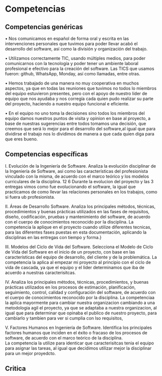# Competencias 
## Competencias genéricas

• Nos comunicamos en español de forma oral y escrita en las intervenciones personales que tuvimos para poder llevar acabó el desarrollo del software, así como la división y organización del trabajo. 

• Utilizamos correctamente TIC, usando múltiples medios, para poder comunicarnos con la tecnología y poder tener un ambiente laboral profesional e efectivo para la creación del software. Las TICS que usamos fueron: github, WhatsApp, Monday, así como llamadas, entre otras.

• Hemos trabajado de una manera no muy cooperativa en muchos aspectos, ya que en todas las reuniones que tuvimos no todos lo miembros del equipo  estuvieron presentes, pero con el apoyo de nuestro líder de equipo que nos ayudaba y nos corregía cada quien pudo realizar su parte del proyecto, haciendo a nuestro equipo funcional e eficiente.

• En el equipo no uno toma la decisiones sino todos  los miembros del equipo damos nuestros puntos de visita y opinion en base al proyecto, a base de nuestras sugerencias entre todos tomamos una decisión, que creemos que será lo mejor para el desarrollo del software,al igual que para dividirse el trabajo nos lo dividimos de manera a que cada quien diga para que eres bueno. 


## Competencias específicas

I.	Evolución de la Ingeniería de Software.	Analiza la evolución disciplinar de la Ingeniería de Software, así como las características del profesionista vinculado con la misma, de acuerdo con el marco teórico y los modelos curriculares de la disciplina.	12	6
Durante la evolucion del proyecto y las 3 entregas vimos como fue evolucionando el software,  la igual que practicamos de como llevar las relaciones personales en los trabajos, como si fuera ub profesionista. 

II.	Áreas de Desarrollo Software.	Analiza los principales métodos, técnicas, procedimientos y buenas prácticas utilizados en las fases de requisitos, diseño, codificación, pruebas y mantenimiento del software, de acuerdo con el cuerpo de conocimientos reconocido por la disciplina.	
La competencia la aplique en el proyecto cuando utilize diferentes tecnicas, para las diferentes fases puestas en esta documentación, aplicando la disciplinas en las entregas con tiempo y forma.}

III.	Modelos del Ciclo de Vida del Software.	Selecciona el Modelo de Ciclo de Vida del Software en el inicio de un proyecto, con base en las características del equipo de desarrollo, del cliente y de la problemática.	
La competencia la aplica al empezar mi proyecto al principio con el ciclo de vida de cascada, ya que el equipo y el lider determinamos que iba de acuerdo a nuestras caracterisitcas.

IV. Analiza los principales métodos, técnicas, procedimientos, y buenas prácticas utilizados en los procesos de estimación, planificación, seguimiento, control, calidad y configuración del software, de acuerdo con el cuerpo de conocimientos reconocido por la disciplina.
La competenciaa la aplica mayormente para cambiar nuestra organizacion cambiando  a una metodologia agil el proyecto, ya que se adaptaba a nuestra organizacion, al igual que para determinar que opinaba el publico de nuestro proyecto, para cambiarlo y tambien para ver si cumplia con lso requisitos, 

V.	Factores Humanos en Ingeniería de Software.	Identifica los principales factores humanos que inciden en el éxito o fracaso de los procesos de software, de acuerdo con el marco teórico de la disciplina.	
La competencia la utilize para identicar que caracterisitcas tenia el equipo para asignar las tareas, al igual que decidimos utilizar mejor la disciplinar para un mejor proyedcto. 

## Critica
